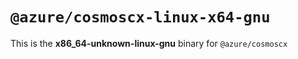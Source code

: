 # `@azure/cosmoscx-linux-x64-gnu`

This is the **x86_64-unknown-linux-gnu** binary for `@azure/cosmoscx`
